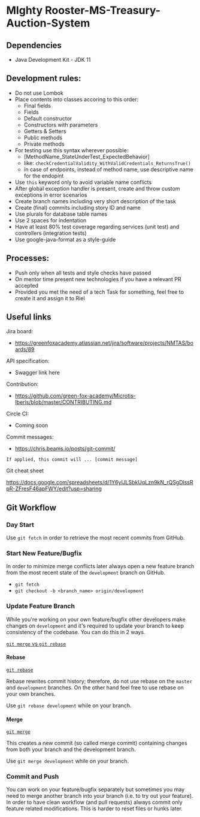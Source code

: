 # MIghty Rooster-MS-Treasury-Auction-System

## Dependencies

- Java Development Kit - JDK 11

## Development rules:

- Do not use Lombok
- Place contents into classes accoring to this order:
  - Final fields
  - Fields
  - Default constructor
  - Constructors with parameters
  - Getters & Setters
  - Public methods
  - Private methods
- For testing use this syntax wherever possible: 
  - [MethodName_StateUnderTest_ExpectedBehavior]
  - like: `checkCredentialValidity_WithValidCredentials_ReturnsTrue()`
  - in case of endpoints, instead of method name, use descriptive name for the endopint
- Use `this` keyword only to avoid variable name conflicts
- After global exception handler is present, create and throw custom exceptions in error scenarios
- Create branch names including very short description of the task
- Create (final) commits including story ID and name
- Use plurals for database table names
- Use 2 spaces for indentation
- Have at least 80% test coverage regarding services (unit test) and controllers (integration tests)
- Use google-java-format as a style-guide

## Processes:
- Push only when all tests and style checks have passed
- On mentor time present new technologies if you have a relevant PR accepted
- Provided you met the need of a tech Task for something, feel free to create it and assign it to Riel

## Useful links


Jira board:

- https://greenfoxacademy.atlassian.net/jira/software/projects/NMTAS/boards/89

API specification:

- Swagger link here

Contribution:

- https://github.com/green-fox-academy/Microtis-Iberis/blob/master/CONTRIBUTING.md

Circle CI:

- Coming soon

Commit messages:

- https://chris.beams.io/posts/git-commit/

`If applied, this commit will ... [commit message]`

Git cheat sheet

https://docs.google.com/spreadsheets/d/1Y6ylJLSbkUqLzn9kN_rQSgDlssRpR-ZFresF46apFWY/edit?usp=sharing

## Git Workflow

### Day Start

Use `git fetch` in order to retrieve the most recent commits from GitHub.

### Start New Feature/Bugfix

In order to minimize merge conflicts later always open a new feature branch from the most recent state of the `development` branch on GitHub.

- `git fetch`
- `git checkout -b <branch_name> origin/development`

### Update Feature Branch

While you're working on your own feature/bugfix other developers make changes on `development` and it's required to update your branch to keep consistency of the codebase. You can do this in 2 ways.

[`git merge` vs `git rebase`](https://www.atlassian.com/git/tutorials/merging-vs-rebasing)

#### Rebase

[`git rebase`](https://www.atlassian.com/git/tutorials/rewriting-history/git-rebase)

Rebase rewrites commit history; therefore, do not use rebase on the `master` and `development` branches.
On the other hand feel free to use rebase on your own branches.

Use `git rebase development` while on your branch.

#### Merge

[`git merge`](https://www.atlassian.com/git/tutorials/using-branches/git-merge)

This creates a new commit (so called merge commit) containing changes from both your branch and the development branch.

Use `git merge development` while on your branch.

### Commit and Push

You can work on your feature/bugfix separately but sometimes you may need to merge another branch into your branch (i.e. to try out your feature). In order to have clean workflow (and pull requests) always commit only feature related modifications. This is harder to reset files or hunks later.
